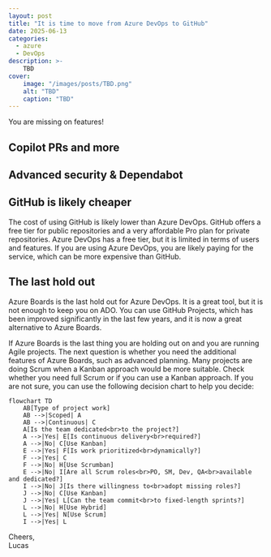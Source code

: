 ```yaml
---
layout: post
title: "It is time to move from Azure DevOps to GitHub"
date: 2025-06-13
categories:
  - azure
  - DevOps
description: >-
    TBD
cover:
    image: "/images/posts/TBD.png"
    alt: "TBD"
    caption: "TBD"
---
```

You are missing on features!

## Copilot PRs and more

## Advanced security & Dependabot

## GitHub is likely cheaper
The cost of using GitHub is likely lower than Azure DevOps. GitHub offers a free tier for public repositories and a very affordable Pro plan for private repositories. Azure DevOps has a free tier, but it is limited in terms of users and features. If you are using Azure DevOps, you are likely paying for the service, which can be more expensive than GitHub.

## The last hold out
Azure Boards is the last hold out for Azure DevOps. It is a great tool, but it is not enough to keep you on ADO. You can use GitHub Projects, which has been improved significantly in the last few years, and it is now a great alternative to Azure Boards.

If Azure Boards is the last thing you are holding out on and you are running Agile projects. The next question is whether you need the additional features of Azure Boards, such as advanced planning. Many projects are doing Scrum when a Kanban approach would be more suitable. Check whether you need full Scrum or if you can use a Kanban approach. If you are not sure, you can use the following decision chart to help you decide:

```mermaid
flowchart TD
    AB[Type of project work]
    AB -->|Scoped| A
    AB -->|Continuous| C
    A[Is the team dedicated<br>to the project?] 
    A -->|Yes| E[Is continuous delivery<br>required?]
    A -->|No| C[Use Kanban]
    E -->|Yes| F[Is work prioritized<br>dynamically?]
    F -->|Yes| C
    F -->|No| H[Use Scrumban]
    E -->|No| I[Are all Scrum roles<br>PO, SM, Dev, QA<br>available and dedicated?]
    I -->|No| J[Is there willingness to<br>adopt missing roles?]
    J -->|No| C[Use Kanban]
    J -->|Yes| L[Can the team commit<br>to fixed-length sprints?]
    L -->|No| H[Use Hybrid]
    L -->|Yes| N[Use Scrum]
    I -->|Yes| L
```

Cheers,\
Lucas